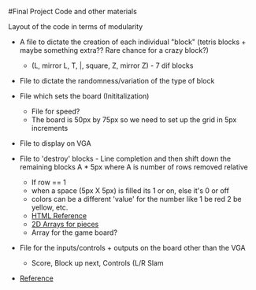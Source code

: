 #Final Project Code and other materials

Layout of the code in terms of modularity
+ A file to dictate the creation of each individual "block" (tetris blocks + maybe something extra?? Rare chance for a crazy block?) 
  - (L, mirror L, T, |, square, Z, mirror Z) - 7 dif blocks
+ File to dictate the randomness/variation of the type of block
+ File which sets the board (Inititalization)
  - File for speed?
  - The board is 50px by 75px so we need to set up the grid in 5px increments
+ File to display on VGA
+ File to 'destroy' blocks - Line completion and then shift down the remaining blocks A * 5px where A is number of rows removed relative
  - If row == 1
  - when a space (5px X 5px) is filled its 1 or on, else it's 0 or off
  - colors can be a different 'value' for the number like 1 be red 2 be yellow, etc.
  - [HTML Reference](https://gist.github.com/straker/3c98304f8a6a9174efd8292800891ea1)
  - [2D Arrays for pieces](https://nandland.com/arrays/)
  - Array for the game board?
+ File for the inputs/controls + outputs on the board other than the VGA
  - Score, Block up next, Controls (L/R Slam 



+ [Reference](https://github.com/mtootoonchi/Tetris)


